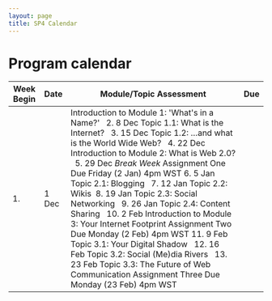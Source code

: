 ```yaml
---
layout: page
title: SP4 Calendar
---
```


# Program calendar 

Week Begin | Date | Module/Topic Assessment | Due 
 --------- | ---- | ----------------------- | --- 
1.       | 1 Dec | Introduction to Module 1: 'What's in a Name?'   2. 8 Dec Topic 1.1: What is the Internet?   3. 15 Dec Topic 1.2: …and what is the World Wide Web?   4. 22 Dec Introduction to Module 2: What is Web 2.0?   5. 29 Dec *Break Week* Assignment One Due Friday (2 Jan) 4pm WST 6. 5 Jan Topic 2.1: Blogging   7. 12 Jan Topic 2.2: Wikis  8. 19 Jan Topic 2.3: Social Networking   9. 26 Jan Topic 2.4: Content Sharing   10. 2 Feb Introduction to Module 3: Your Internet Footprint Assignment Two Due Monday (2 Feb) 4pm WST 11. 9 Feb Topic 3.1: Your Digital Shadow   12. 16 Feb Topic 3.2: Social (Me)dia Rivers   13. 23 Feb Topic 3.3: The Future of Web Communication Assignment Three Due Monday (23 Feb) 4pm WST
